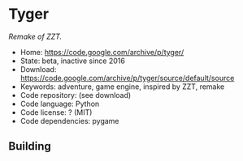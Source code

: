 # Tyger

_Remake of ZZT._

- Home: https://code.google.com/archive/p/tyger/
- State: beta, inactive since 2016
- Download: https://code.google.com/archive/p/tyger/source/default/source
- Keywords: adventure, game engine, inspired by ZZT, remake
- Code repository: (see download)
- Code language: Python
- Code license: ? (MIT)
- Code dependencies: pygame

## Building
